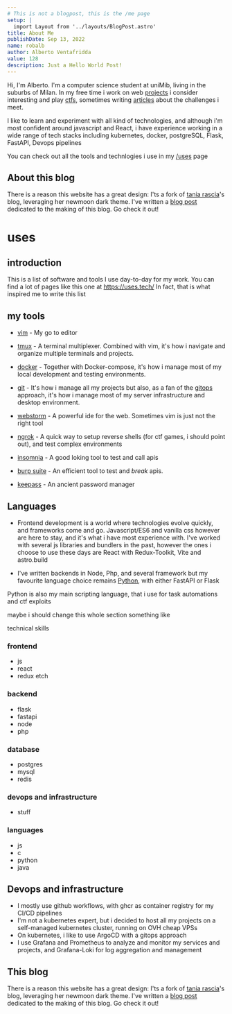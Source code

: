 ```yaml
---
# This is not a blogpost, this is the /me page
setup: |
  import Layout from '../layouts/BlogPost.astro'
title: About Me
publishDate: Sep 13, 2022
name: robalb
author: Alberto Ventafridda
value: 128
description: Just a Hello World Post!
---
```


Hi, I'm Alberto. I'm a computer science student at uniMib, living in the suburbs of Milan.
In my free time i work on web <a href="/projects">projects</a> i consider interesting and
play <a href="https://ctftime.org/ctf-wtf/">ctfs</a>, sometimes writing
<a href="/articles">articles</a> about the challenges i meet.

I like to learn and experiment with all kind of technologies, 
and although i'm most confident around javascript and React, i have 
experience working in a wide range of tech stacks including kubernetes, docker, postgreSQL,
Flask, FastAPI, Devops pipelines

You can check out all the tools and technlogies i use in my <a href="/uses">/uses</a> page

## About this blog

There is a reason this website has a great design: I'ts a fork of
<a href="https://github.com/taniarascia/taniarascia.com">tania rascia</a>'s blog,
leveraging her newmoon dark theme.
I've written a <a href="asdasd">blog post</a> dedicated to the making of this blog. Go check it out!

# uses

## introduction

This is a list of software and tools I use day-to-day for my work.
You can find a lot of pages like this one at https://uses.tech/
In fact, that is what inspired me to write this list


## my tools

- <a href="asd">vim</a> - My go to editor

- <a href="asd">tmux</a> - A terminal multiplexer. Combined with vim, it's how i navigate and organize
  multiple terminals and projects.

- <a href="asd">docker</a> - Together with Docker-compose, it's how i manage most of my local development and testing environments.

- <a href="asd">git</a> - It's how i manage all my projects but also, as a fan of the <a href="asd">gitops</a> approach, it's
 how i manage most of my server infrastructure and desktop environment.

- <a href="asd">webstorm</a> - A powerful ide for the web. Sometimes vim is just not the right tool

- <a href="asd">ngrok</a> - A quick way to setup reverse shells (for ctf games, i should point out), and test complex environments

- <a href="asd">insomnia</a> - A good loking tool to test and call apis

- <a href="asd">burp suite</a> - An efficient tool to test and _break_ apis.

- <a href="asd">keepass</a> - An ancient password manager

## Languages

- Frontend development is a world where technologies evolve quickly, and frameworks come and go.
  Javascript/ES6 and vanilla css however are here to stay, and it's what i have most experience with.
  I've worked with several js libraries and bundlers in the past, 
  however the ones i choose to use these days are
  React with Redux-Toolkit, Vite and astro.build

- I've written backends in Node, Php, and several framework but my favourite language choice remains
  <a href="asd">Python</a>, with either FastAPI or Flask

Python is also my main scripting language, that i use for task automations and ctf exploits

maybe i should change this whole section
something like

technical skills

### frontend

- js 
- react
- redux etch

### backend

- flask
- fastapi
- node
- php

### database

- postgres
- mysql
- redis

### devops and infrastructure

- stuff

### languages

- js
- c
- python
- java


## Devops and infrastructure

- I mostly use github workflows, with ghcr as container registry for my CI/CD pipelines
- I'm not a kubernetes expert, but i decided to host all my projects on a self-managed kubernetes cluster, running on OVH
  cheap VPSs
- On kubernetes, i like to use ArgoCD with a gitops approach
- I use Grafana and Prometheus to analyze and monitor my services and projects,
  and Grafana-Loki for log aggregation and management 

## This blog

There is a reason this website has a great design: I'ts a fork of
<a href="https://github.com/taniarascia/taniarascia.com">tania rascia</a>'s blog,
leveraging her newmoon dark theme.
I've written a <a href="asdasd">blog post</a> dedicated to the making of this blog. Go check it out!